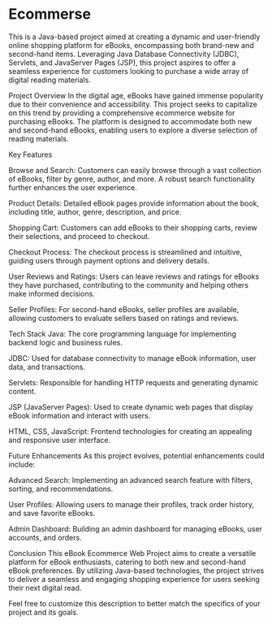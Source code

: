 # Ecommerse


This is a Java-based project aimed at creating a dynamic and user-friendly online shopping platform for eBooks, encompassing both brand-new and second-hand items. Leveraging Java Database Connectivity (JDBC), Servlets, and JavaServer Pages (JSP), this project aspires to offer a seamless experience for customers looking to purchase a wide array of digital reading materials.

Project Overview
In the digital age, eBooks have gained immense popularity due to their convenience and accessibility. This project seeks to capitalize on this trend by providing a comprehensive ecommerce website for purchasing eBooks. The platform is designed to accommodate both new and second-hand eBooks, enabling users to explore a diverse selection of reading materials.

Key Features

Browse and Search: Customers can easily browse through a vast collection of eBooks, filter by genre, author, and more. A robust search functionality further enhances the user experience.

Product Details: Detailed eBook pages provide information about the book, including title, author, genre, description, and price.

Shopping Cart: Customers can add eBooks to their shopping carts, review their selections, and proceed to checkout.

Checkout Process: The checkout process is streamlined and intuitive, guiding users through payment options and delivery details.

User Reviews and Ratings: Users can leave reviews and ratings for eBooks they have purchased, contributing to the community and helping others make informed decisions.

Seller Profiles: For second-hand eBooks, seller profiles are available, allowing customers to evaluate sellers based on ratings and reviews.

Tech Stack
Java: The core programming language for implementing backend logic and business rules.

JDBC: Used for database connectivity to manage eBook information, user data, and transactions.

Servlets: Responsible for handling HTTP requests and generating dynamic content.

JSP (JavaServer Pages): Used to create dynamic web pages that display eBook information and interact with users.

HTML, CSS, JavaScript: Frontend technologies for creating an appealing and responsive user interface.

Future Enhancements
As this project evolves, potential enhancements could include:

Advanced Search: Implementing an advanced search feature with filters, sorting, and recommendations.

User Profiles: Allowing users to manage their profiles, track order history, and save favorite eBooks.

Admin Dashboard: Building an admin dashboard for managing eBooks, user accounts, and orders.

Conclusion
This eBook Ecommerce Web Project aims to create a versatile platform for eBook enthusiasts, catering to both new and second-hand eBook preferences. By utilizing Java-based technologies, the project strives to deliver a seamless and engaging shopping experience for users seeking their next digital read.

Feel free to customize this description to better match the specifics of your project and its goals.

